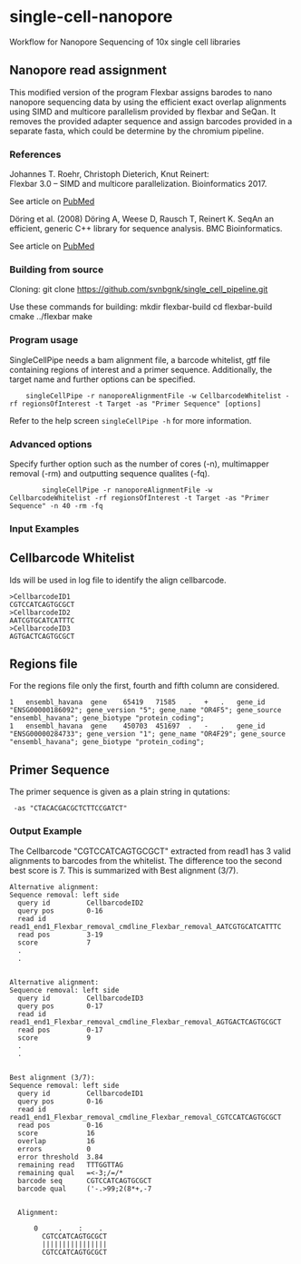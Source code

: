 # single-cell-nanopore
Workflow for Nanopore Sequencing of 10x single cell libraries

## Nanopore read assignment

This modified version of the program Flexbar assigns barodes to nano nanopore sequencing data by using the
    efficient exact overlap alignments using SIMD and multicore parallelism provided by flexbar and SeQan. It removes the
    provided adapter sequence and assign barcodes provided in a separate fasta, which could be determine by the
    chromium pipeline.


### References

Johannes T. Roehr, Christoph Dieterich, Knut Reinert:  
Flexbar 3.0 – SIMD and multicore parallelization. Bioinformatics 2017.

See article on [PubMed](https://www.ncbi.nlm.nih.gov/pubmed/28541403)

Döring et al. (2008) Döring A, Weese D, Rausch T, Reinert K. 
SeqAn an efficient, generic C++ library for sequence analysis. BMC Bioinformatics.

See article on [PubMed](https://www.ncbi.nlm.nih.gov/pubmed/28888961)


### Building from source

Cloning:
	git clone https://github.com/svnbgnk/single_cell_pipeline.git

Use these commands for building:
	mkdir flexbar-build
	cd flexbar-build
	cmake ../flexbar
	make

### Program usage

SingleCellPipe needs a bam alignment file, a barcode whitelist, gtf file containing regions of interest and a primer sequence. Additionally, the target name and further options can be specified. 

```
	singleCellPipe -r nanoporeAlignmentFile -w CellbarcodeWhitelist -rf regionsOfInterest -t Target -as "Primer Sequence" [options]
```

Refer to the help screen `singleCellPipe -h` for more information.

### Advanced options

Specify further option such as the number of cores (-n), multimapper removal (-rm) and outputting sequence qualites (-fq).
```
        singleCellPipe -r nanoporeAlignmentFile -w CellbarcodeWhitelist -rf regionsOfInterest -t Target -as "Primer Sequence" -n 40 -rm -fq
```

### Input Examples

## Cellbarcode Whitelist
Ids will be used in log file to identify the align cellbarcode.
```
>CellbarcodeID1
CGTCCATCAGTGCGCT
>CellbarcodeID2
AATCGTGCATCATTTC
>CellbarcodeID3
AGTGACTCAGTGCGCT

```


## Regions file

For the regions file only the first, fourth and fifth column are considered. 
```
1	ensembl_havana	gene	65419	71585	.	+	.	gene_id "ENSG00000186092"; gene_version "5"; gene_name "OR4F5"; gene_source "ensembl_havana"; gene_biotype "protein_coding";
1	ensembl_havana	gene	450703	451697	.	-	.	gene_id "ENSG00000284733"; gene_version "1"; gene_name "OR4F29"; gene_source "ensembl_havana"; gene_biotype "protein_coding";
```
## Primer Sequence

The primer sequence is given as a plain string in qutations:
```
 -as "CTACACGACGCTCTTCCGATCT"
```

### Output Example

The Cellbarcode "CGTCCATCAGTGCGCT" extracted from read1 has 3 valid alignments to barcodes from the whitelist. The difference too the second best score is 7. 
This is summarized with Best alignment (3/7). 

```
Alternative alignment:
Sequence removal: left side
  query id         CellbarcodeID2
  query pos        0-16
  read id          read1_end1_Flexbar_removal_cmdline_Flexbar_removal_AATCGTGCATCATTTC
  read pos         3-19
  score            7
  .
  .


Alternative alignment:
Sequence removal: left side
  query id         CellbarcodeID3
  query pos        0-17
  read id          read1_end1_Flexbar_removal_cmdline_Flexbar_removal_AGTGACTCAGTGCGCT
  read pos         0-17
  score            9
  .
  .


Best alignment (3/7):
Sequence removal: left side
  query id         CellbarcodeID1
  query pos        0-16
  read id          read1_end1_Flexbar_removal_cmdline_Flexbar_removal_CGTCCATCAGTGCGCT
  read pos         0-16
  score            16
  overlap          16
  errors           0
  error threshold  3.84
  remaining read   TTTGGTTAG
  remaining qual   =<-3;/=/*
  barcode seq      CGTCCATCAGTGCGCT
  barcode qual     ('-.>99;2(8*+,-7


  Alignment:

      0     .    :    .  
        CGTCCATCAGTGCGCT
        ||||||||||||||||
        CGTCCATCAGTGCGCT
```
